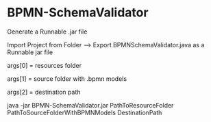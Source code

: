 # BPMN-SchemaValidator

Generate a Runnable .jar file

Import Project from Folder --> Export BPMNSchemaValidator.java as a Runnable jar file

args[0] = resources folder

args[1] = source folder with .bpmn models

args[2] = destination path 

java -jar BPMN-SchemaValidator.jar PathToResourceFolder PathToSourceFolderWithBPMNModels DestinationPath
